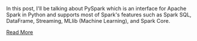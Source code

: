 In this post, I'll be talking about PySpark which is an interface for Apache Spark in Python and supports most of Spark's features such as Spark SQL, DataFrame, Streaming, MLlib (Machine Learning), and Spark Core.

[Read More]()

